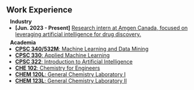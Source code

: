 <h2 id="experience" style="margin: 2px 0px 10px;">Work Experience</h2>


<h4 style="margin:0 10px 0;">Industry</h4>

<ul style="margin:0 0 5px;">
  <li><strong>[Jun. 2023 - Present]</strong> <a href="https://www.amgen.ca/"><autocolor>Research intern at Amgen Canada, focused on leveraging artificial intelligence for drug discovery.</autocolor></a></li>
</ul>

<h4 style="margin:0 10px 0;">Academia</h4>

<ul style="margin:0 0 20px;">
  <li><a href="https://www.cs.ubc.ca/~schmidtm/Courses/340-F22/"><autocolor><strong>CPSC 340/532M</strong>: Machine Learning and Data Mining</autocolor></a></li>
  <li><a href="https://github.com/UBC-CS/cpsc330-2023s"><autocolor><strong>CPSC 330</strong>: Applied Machine Learning</autocolor></a></li>
  <li><a href="https://github.com/kvarada/CPSC-322_students"><autocolor><strong>CPSC 322</strong>: Introduction to Artificial Intelligence</autocolor></a></li>
  <li><a href="https://ucalendar.uwaterloo.ca/2122/COURSE/course-CHE.html"><autocolor><strong>CHE 102</strong>: Chemistry for Engineers</autocolor></a></li>
  <li><a href="https://uwaterloo.ca/chemistry/undergraduate-studies/course/chem-120l"><autocolor><strong>CHEM 120L</strong>: General Chemistry Laboratory I</autocolor></a></li>
  <li><a href="https://uwaterloo.ca/chemistry/undergraduate-studies/course/chem-123l"><autocolor><strong>CHEM 123L</strong>: General Chemistry Laboratory II</autocolor></a></li>
</ul>
